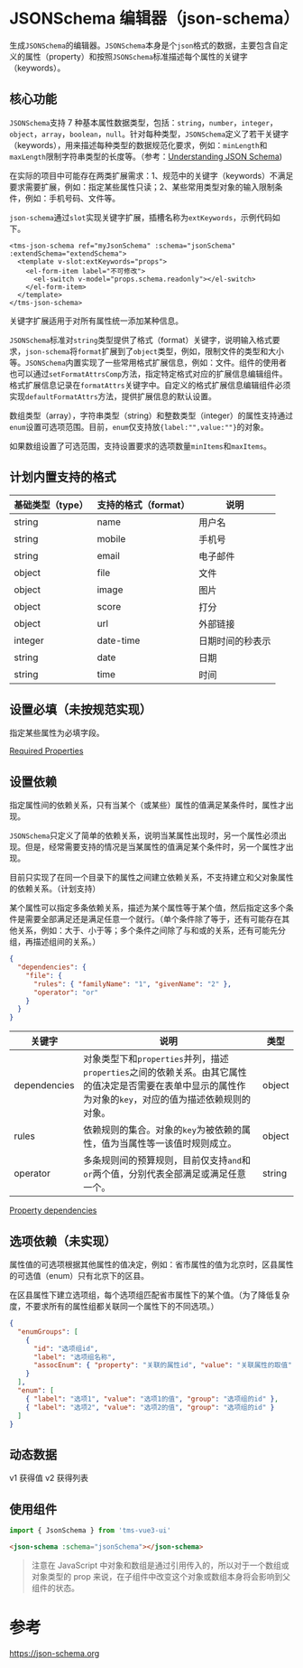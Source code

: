 # JSONSchema 编辑器（json-schema）

生成`JSONSchema`的编辑器。`JSONSchema`本身是个`json`格式的数据，主要包含自定义的属性（property）和按照`JSONSchema`标准描述每个属性的关键字（keywords）。

## 核心功能

`JSONSchema`支持 7 种基本属性数据类型，包括：`string`，`number`，`integer`，`object`，`array`，`boolean`，`null`。针对每种类型，`JSONSchema`定义了若干关键字（keywords），用来描述每种类型的数据规范化要求，例如：`minLength`和`maxLength`限制字符串类型的长度等。（参考：[Understanding JSON Schema](https://json-schema.org/understanding-json-schema/index.html))

在实际的项目中可能存在两类扩展需求：1、规范中的关键字（keywords）不满足要求需要扩展，例如：指定某些属性只读；2、某些常用类型对象的输入限制条件，例如：手机号码、文件等。

`json-schema`通过`slot`实现关键字扩展，插槽名称为`extKeywords`，示例代码如下。

```
<tms-json-schema ref="myJsonSchema" :schema="jsonSchema" :extendSchema="extendSchema">
  <template v-slot:extKeywords="props">
    <el-form-item label="不可修改">
      <el-switch v-model="props.schema.readonly"></el-switch>
    </el-form-item>
  </template>
</tms-json-schema>
```

关键字扩展适用于对所有属性统一添加某种信息。

`JSONSchema`标准对`string`类型提供了格式（format）关键字，说明输入格式要求，`json-schema`将`format`扩展到了`object`类型，例如，限制文件的类型和大小等。`JSONSchema`内置实现了一些常用格式扩展信息，例如：文件。组件的使用者也可以通过`setFormatAttrsComp`方法，指定特定格式对应的扩展信息编辑组件。格式扩展信息记录在`formatAttrs`关键字中。自定义的格式扩展信息编辑组件必须实现`defaultFormatAttrs`方法，提供扩展信息的默认设置。

数组类型（array），字符串类型（string）和整数类型（integer）的属性支持通过`enum`设置可选项范围。目前，`enum`仅支持放`{label:"",value:""}`的对象。

如果数组设置了可选范围，支持设置要求的选项数量`minItems`和`maxItems`。

## 计划内置支持的格式

| 基础类型（type） | 支持的格式（format） | 说明             |
| ---------------- | -------------------- | ---------------- |
| string           | name                 | 用户名           |
| string           | mobile               | 手机号           |
| string           | email                | 电子邮件         |
| object           | file                 | 文件             |
| object           | image                | 图片             |
| object           | score                | 打分             |
| object           | url                  | 外部链接         |
| integer          | date-time            | 日期时间的秒表示 |
| string           | date                 | 日期             |
| string           | time                 | 时间             |

## 设置必填（未按规范实现）

指定某些属性为必填字段。

[Required Properties](https://json-schema.org/understanding-json-schema/reference/object.html#id3)

## 设置依赖

指定属性间的依赖关系，只有当某个（或某些）属性的值满足某条件时，属性才出现。

`JSONSchema`只定义了简单的依赖关系，说明当某属性出现时，另一个属性必须出现。但是，经常需要支持的情况是当某属性的值满足某个条件时，另一个属性才出现。

目前只实现了在同一个目录下的属性之间建立依赖关系，不支持建立和父对象属性的依赖关系。（计划支持）

某个属性可以指定多条依赖关系，描述为某个属性等于某个值，然后指定这多个条件是需要全部满足还是满足任意一个就行。（单个条件除了等于，还有可能存在其他关系，例如：大于、小于等；多个条件之间除了与和或的关系，还有可能先分组，再描述组间的关系。）

```json
{
  "dependencies": {
    "file": {
      "rules": { "familyName": "1", "givenName": "2" },
      "operator": "or"
    }
  }
}
```

| 关键字       | 说明                                                                                                                                                      | 类型   |
| ------------ | --------------------------------------------------------------------------------------------------------------------------------------------------------- | ------ |
| dependencies | 对象类型下和`properties`并列，描述`properties`之间的依赖关系。由其它属性的值决定是否需要在表单中显示的属性作为对象的`key`，对应的值为描述依赖规则的对象。 | object |
| rules        | 依赖规则的集合。对象的`key`为被依赖的属性，值为当属性等一该值时规则成立。                                                                                 | object |
| operator     | 多条规则间的预算规则，目前仅支持`and`和`or`两个值，分别代表全部满足或满足任意一个。                                                                       | string |

[Property dependencies](https://json-schema.org/understanding-json-schema/reference/object.html#id7)

## 选项依赖（未实现）

属性值的可选项根据其他属性的值决定，例如：省市属性的值为北京时，区县属性的可选值（enum）只有北京下的区县。

在区县属性下建立选项组，每个选项组匹配省市属性下的某个值。（为了降低复杂度，不要求所有的属性组都关联同一个属性下的不同选项。）

```json
{
  "enumGroups": [
    {
      "id": "选项组id",
      "label": "选项组名称",
      "assocEnum": { "property": "关联的属性id", "value": "关联属性的取值" }
    }
  ],
  "enum": [
    { "label": "选项1", "value": "选项1的值", "group": "选项组的id" },
    { "label": "选项2", "value": "选项2的值", "group": "选项组的id" }
  ]
}
```

## 动态数据

v1 获得值
v2 获得列表

## 使用组件

```js
import { JsonSchema } from 'tms-vue3-ui'
```

```html
<json-schema :schema="jsonSchema"></json-schema>
```

> 注意在 JavaScript 中对象和数组是通过引用传入的，所以对于一个数组或对象类型的 prop 来说，在子组件中改变这个对象或数组本身将会影响到父组件的状态。

# 参考

https://json-schema.org
